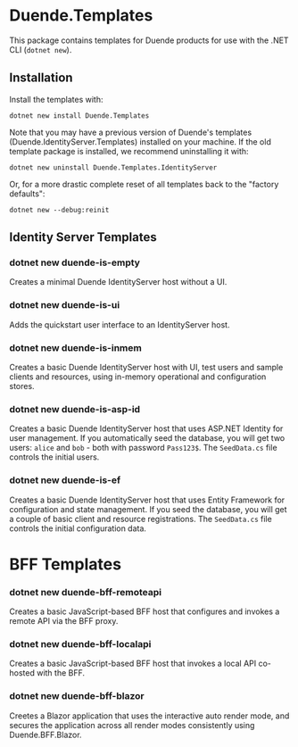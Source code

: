 # Duende.Templates
This package contains templates for Duende products for use with the .NET CLI (`dotnet new`).

## Installation

Install the templates with:

```
dotnet new install Duende.Templates
```

Note that you may have a previous version of Duende's templates (Duende.IdentityServer.Templates) installed on your machine. If the old template package is installed, we recommend uninstalling it with:

```
dotnet new uninstall Duende.Templates.IdentityServer
```

Or, for a more drastic complete reset of all templates back to the "factory defaults":

```
dotnet new --debug:reinit
```

## Identity Server Templates

### dotnet new duende-is-empty
Creates a minimal Duende IdentityServer host without a UI.

### dotnet new duende-is-ui
Adds the quickstart user interface to an IdentityServer host.

### dotnet new duende-is-inmem
Creates a basic Duende IdentityServer host with UI, test users and sample clients and resources, using in-memory operational and configuration stores.

### dotnet new duende-is-asp-id
Creates a basic Duende IdentityServer host that uses ASP.NET Identity for user management. If you automatically seed the database, you will get two users: `alice` and `bob` - both with password `Pass123$`. The `SeedData.cs` file controls the initial users.

### dotnet new duende-is-ef
Creates a basic Duende IdentityServer host that uses Entity Framework for configuration and state management. If you seed the database, you will get a couple of basic client and resource registrations. The `SeedData.cs` file controls the initial configuration data.


# BFF Templates

### dotnet new duende-bff-remoteapi
Creates a basic JavaScript-based BFF host that configures and invokes a remote API via the BFF proxy.

### dotnet new duende-bff-localapi
Creates a basic JavaScript-based BFF host that invokes a local API co-hosted with the BFF.

### dotnet new duende-bff-blazor
Creetes a Blazor application that uses the interactive auto render mode, and secures the application across all render modes consistently using Duende.BFF.Blazor.

